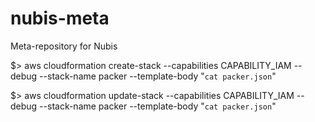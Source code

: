 # nubis-meta
Meta-repository for Nubis

$> aws cloudformation create-stack --capabilities CAPABILITY_IAM --debug --stack-name packer --template-body "`cat packer.json`"

$> aws cloudformation update-stack --capabilities CAPABILITY_IAM --debug --stack-name packer --template-body "`cat packer.json`"
